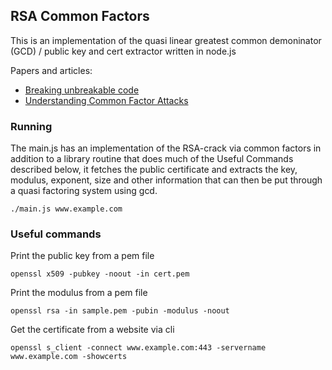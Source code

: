 ## RSA Common Factors

This is an implementation of the quasi linear greatest common demoninator (GCD) / public key and cert extractor written in node.js 

Papers and articles:

* [Breaking unbreakable code](https://algorithmsoup.wordpress.com/2019/01/15/breaking-an-unbreakable-code-part-1-the-hack/)
* [Understanding Common Factor Attacks](http://www.loyalty.org/~schoen/rsa/)

### Running

The main.js has an implementation of the RSA-crack via common factors in addition to a library routine that does much of the Useful Commands described below, it fetches the public certificate and extracts the key, modulus, exponent, size and other information that can then be put through a quasi factoring system using gcd.

```
./main.js www.example.com
```

### Useful commands

Print the public key from a pem file

```
openssl x509 -pubkey -noout -in cert.pem
```

Print the modulus from a pem file

```
openssl rsa -in sample.pem -pubin -modulus -noout
```


Get the certificate from a website via cli

```
openssl s_client -connect www.example.com:443 -servername www.example.com -showcerts
```